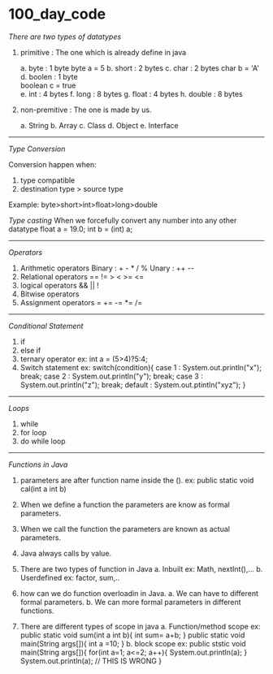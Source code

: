 # 100_day_code

*There are two types of datatypes*

1. primitive : The one which is already define in java

    a. byte : 1 byte
        byte a = 5
    b. short : 2 bytes
    c. char : 2 bytes
        char b = 'A'
    d. boolen : 1 byte  
        boolean c = true    
    e. int : 4 bytes
    f. long : 8 bytes
    g. float : 4 bytes
    h. double : 8 bytes
    
2. non-premitive : The one is made by us.
    
    a. String
    b. Array
    c. Class
    d. Object
    e. Interface
---------------------------------------------------------------------
*Type Conversion*

Conversion happen when:

1. type compatible
2. destination type > source type

Example: byte>short>int>float>long>double

*Type casting*
When we forcefully convert any number into any other datatype
    float a = 19.0;
    int b = (int) a;

---------------------------------------------------------------------
*Operators*
1. Arithmetic operators
    Binary : + - * / %
    Unary : ++ --
2. Relational operators
    == != > < >= <=
3. logical operators
    && || !
4. Bitwise operators
5. Assignment operators
    = += -= *= /=
---------------------------------------------------------------------
*Conditional Statement*
1. if
2. else if
3. ternary operator
    ex: int a = (5>4)?5:4;
4. Switch statement
    ex: switch(condition){
        case 1 : System.out.println("x");
            break;
        case 2 : System.out.println("y");
            break;
        case 3 : System.out.println("z");
            break;
        default : System.out.ptintln("xyz");
    }
---------------------------------------------------------------------
*Loops*
1. while
2. for loop
3. do while loop
---------------------------------------------------------------------
*Functions in Java*
1. parameters are after function name inside the ().
    ex: public static void cal(int a int b)

2. When we define a function the parameters are know as formal parameters. 

3. When we call the function the parameters are known as actual parameters.

4. Java always calls by value.

5. There are two types of function in Java 
    a. Inbuilt 
        ex: Math, nextInt(),...
    b. Userdefined 
        ex: factor, sum,..

6. how can we do function overloadin in Java.
   a. We can have to different formal parameters.
   b. We can more formal parameters in different functions.

7. There are different types of scope in java
    a. Function/method scope
        ex: 
        public static void sum(int a int b){
            int sum= a+b;
        }
        public static void main(String args[]){
            int a =10;
        }
    b. block scope
        ex: 
        public ststic void main(String args[]){
            for(int a=1; a<=2; a++){
                System.out.println(a);
            }
            System.out.println(a); // THIS IS WRONG
        }
